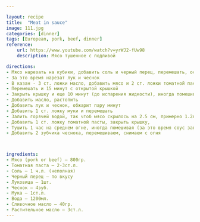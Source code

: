 ```yaml
---

layout: recipe
title:  "Meat in sauce"
image: 111.jpg
categories: [dinner]
tags: [European, pork, beef, dinner]
reference:
    url: https://www.youtube.com/watch?v=yrWJ2-fUw98
    description: Мясо тушенное с подливой

directions:
- Мясо нарезать на кубики, добавить соль и черный перец, перемешать, оставить на 15 минут
- За это время нарезат лук и чеснок
- В казан - 3 ст. ложки масло, добавить мясо и 2 ст. ложки томатной пасты
- Перемешать и 15 минут с открытой крышкой
- Закрыть крышку и еще 10 минут (до испарения жидкости), иногда помешивая, чтоб не пригорело
- Добавить масло, растопить
- Добавить лук и чеснок, обжарит пару минут
- Добавить 1 ст. ложку муки и перемешать
- Залить горячей водой, так чтоб мясо скрылось на 2.5 см, примерно 1.2литра
- Добавить 1 ст. ложку томатной пасты, закрыть крышку, 
- Тушить 1 час на среднем огне, иногда помешивая (за это время соус загустеет)
- Добавить 2 зубчика чеснока, перемешиваем, снимаем с огня



ingredients:
- Мясо (pork or beef) – 800гр.
- Томатная паста – 2-3ст.л.
- Соль – 1 ч.л. (неполная)
- Черный перец – по вкусу
- Луковица – 1шт.
- Чеснок – 4зуб.
- Мука – 1ст.л.
- Вода – 1200мл.
- Сливочное масло – 40гр.
- Растительное масло – 3ст.л.
---
```


